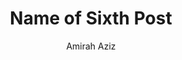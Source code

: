 ---
layout: post
title: Name of Sixth Post
author: Amirah Aziz
description: This is where the description goes.
image: #
categories: #, #
---